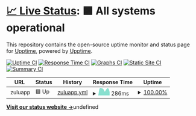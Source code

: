 # [📈 Live Status](https://zuluapp.github.io/upptime/): <!--live status--> **🟩 All systems operational**

This repository contains the open-source uptime monitor and status page for [Upptime](https://upptime.js.org), powered by [Upptime](https://github.com/upptime/upptime).

<!--end: description-->

[![Uptime CI](https://github.com/zuluapp/upptime/workflows/Uptime%20CI/badge.svg)](https://github.com/zuluapp/upptime/actions?query=workflow%3A%22Uptime+CI%22)
[![Response Time CI](https://github.com/zuluapp/upptime/workflows/Response%20Time%20CI/badge.svg)](https://github.com/zuluapp/upptime/actions?query=workflow%3A%22Response+Time+CI%22)
[![Graphs CI](https://github.com/zuluapp/upptime/workflows/Graphs%20CI/badge.svg)](https://github.com/zuluapp/upptime/actions?query=workflow%3A%22Graphs+CI%22)
[![Static Site CI](https://github.com/zuluapp/upptime/workflows/Static%20Site%20CI/badge.svg)](https://github.com/zuluapp/upptime/actions?query=workflow%3A%22Static+Site+CI%22)
[![Summary CI](https://github.com/zuluapp/upptime/workflows/Summary%20CI/badge.svg)](https://github.com/zuluapp/upptime/actions?query=workflow%3A%22Summary+CI%22)

<!--start: status pages-->
<!-- This summary is generated by Upptime (https://github.com/upptime/upptime) -->
<!-- Do not edit this manually, your changes will be overwritten -->
<!-- prettier-ignore -->
| URL | Status | History | Response Time | Uptime |
| --- | ------ | ------- | ------------- | ------ |
| <img alt="" src="https://favicons.githubusercontent.com/null" height="13"> zuluapp | 🟩 Up | [zuluapp.yml](https://github.com/zuluapp/upptime/commits/HEAD/history/zuluapp.yml) | <details><summary><img alt="Response time graph" src="./graphs/zuluapp/response-time-week.png" height="20"> 286ms</summary><br><a href="https://status.ops.zuluapp.io/history/zuluapp"><img alt="Response time 363" src="https://img.shields.io/endpoint?url=https%3A%2F%2Fraw.githubusercontent.com%2Fzuluapp%2Fupptime%2FHEAD%2Fapi%2Fzuluapp%2Fresponse-time.json"></a><br><a href="https://status.ops.zuluapp.io/history/zuluapp"><img alt="24-hour response time 431" src="https://img.shields.io/endpoint?url=https%3A%2F%2Fraw.githubusercontent.com%2Fzuluapp%2Fupptime%2FHEAD%2Fapi%2Fzuluapp%2Fresponse-time-day.json"></a><br><a href="https://status.ops.zuluapp.io/history/zuluapp"><img alt="7-day response time 286" src="https://img.shields.io/endpoint?url=https%3A%2F%2Fraw.githubusercontent.com%2Fzuluapp%2Fupptime%2FHEAD%2Fapi%2Fzuluapp%2Fresponse-time-week.json"></a><br><a href="https://status.ops.zuluapp.io/history/zuluapp"><img alt="30-day response time 363" src="https://img.shields.io/endpoint?url=https%3A%2F%2Fraw.githubusercontent.com%2Fzuluapp%2Fupptime%2FHEAD%2Fapi%2Fzuluapp%2Fresponse-time-month.json"></a><br><a href="https://status.ops.zuluapp.io/history/zuluapp"><img alt="1-year response time 363" src="https://img.shields.io/endpoint?url=https%3A%2F%2Fraw.githubusercontent.com%2Fzuluapp%2Fupptime%2FHEAD%2Fapi%2Fzuluapp%2Fresponse-time-year.json"></a></details> | <details><summary><a href="https://status.ops.zuluapp.io/history/zuluapp">100.00%</a></summary><a href="https://status.ops.zuluapp.io/history/zuluapp"><img alt="All-time uptime 100.00%" src="https://img.shields.io/endpoint?url=https%3A%2F%2Fraw.githubusercontent.com%2Fzuluapp%2Fupptime%2FHEAD%2Fapi%2Fzuluapp%2Fuptime.json"></a><br><a href="https://status.ops.zuluapp.io/history/zuluapp"><img alt="24-hour uptime 100.00%" src="https://img.shields.io/endpoint?url=https%3A%2F%2Fraw.githubusercontent.com%2Fzuluapp%2Fupptime%2FHEAD%2Fapi%2Fzuluapp%2Fuptime-day.json"></a><br><a href="https://status.ops.zuluapp.io/history/zuluapp"><img alt="7-day uptime 100.00%" src="https://img.shields.io/endpoint?url=https%3A%2F%2Fraw.githubusercontent.com%2Fzuluapp%2Fupptime%2FHEAD%2Fapi%2Fzuluapp%2Fuptime-week.json"></a><br><a href="https://status.ops.zuluapp.io/history/zuluapp"><img alt="30-day uptime 100.00%" src="https://img.shields.io/endpoint?url=https%3A%2F%2Fraw.githubusercontent.com%2Fzuluapp%2Fupptime%2FHEAD%2Fapi%2Fzuluapp%2Fuptime-month.json"></a><br><a href="https://status.ops.zuluapp.io/history/zuluapp"><img alt="1-year uptime 100.00%" src="https://img.shields.io/endpoint?url=https%3A%2F%2Fraw.githubusercontent.com%2Fzuluapp%2Fupptime%2FHEAD%2Fapi%2Fzuluapp%2Fuptime-year.json"></a></details>

<!--end: status pages-->

[**Visit our status website →**](https://zuluapp.github.io/upptime)undefined
